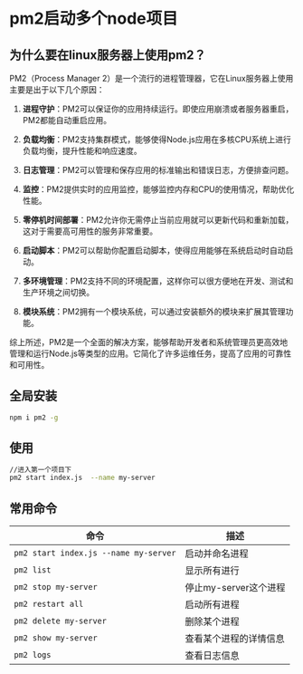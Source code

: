 # pm2启动多个node项目

## 为什么要在linux服务器上使用pm2？
PM2（Process Manager 2）是一个流行的进程管理器，它在Linux服务器上使用主要是出于以下几个原因：

1. **进程守护**：PM2可以保证你的应用持续运行。即使应用崩溃或者服务器重启，PM2都能自动重启应用。

2. **负载均衡**：PM2支持集群模式，能够使得Node.js应用在多核CPU系统上进行负载均衡，提升性能和响应速度。

3. **日志管理**：PM2可以管理和保存应用的标准输出和错误日志，方便排查问题。

4. **监控**：PM2提供实时的应用监控，能够监控内存和CPU的使用情况，帮助优化性能。

5. **零停机时间部署**：PM2允许你无需停止当前应用就可以更新代码和重新加载，这对于需要高可用性的服务非常重要。

6. **启动脚本**：PM2可以帮助你配置启动脚本，使得应用能够在系统启动时自动启动。

7. **多环境管理**：PM2支持不同的环境配置，这样你可以很方便地在开发、测试和生产环境之间切换。

8. **模块系统**：PM2拥有一个模块系统，可以通过安装额外的模块来扩展其管理功能。

综上所述，PM2是一个全面的解决方案，能够帮助开发者和系统管理员更高效地管理和运行Node.js等类型的应用。它简化了许多运维任务，提高了应用的可靠性和可用性。

## 全局安装
```bash
npm i pm2 -g
```

## 使用
```bash
//进入第一个项目下
pm2 start index.js  --name my-server
```

## 常用命令
| 命令                         | 描述                     |
| --------------------------- | ----------------------- |
| `pm2 start index.js --name my-server` | 启动并命名进程         |
| `pm2 list`                  | 显示所有进行             |
| `pm2 stop my-server`        | 停止my-server这个进程    |
| `pm2 restart all`           | 启动所有进程             |
| `pm2 delete my-server`      | 删除某个进程             |
| `pm2 show my-server`        | 查看某个进程的详情信息    |
| `pm2 logs`                  | 查看日志信息             |
